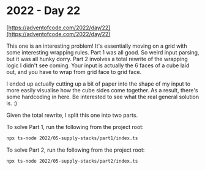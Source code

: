 # 2022 - Day 22

[https://adventofcode.com/2022/day/22](https://adventofcode.com/2022/day/22)

This one is an interesting problem! It's essentially moving on a grid with some
interesting wrapping rules. Part 1 was all good. So weird input parsing, but it
was all hunky dorry. Part 2 involves a total rewrite of the wrapping logic I
didn't see coming. Your input is actually the 6 faces of a cube laid out, and
you have to wrap from grid face to grid face.

I ended up actually cutting up a bit of paper into the shape of my input to more
easily visualise how the cube sides come together. As a result, there's some
hardcoding in here. Be interested to see what the real general solution is. :)

Given the total rewrite, I split this one into two parts.

To solve Part 1, run the following from the project root:

```sh
npx ts-node 2022/05-supply-stacks/part1/index.ts
```

To solve Part 2, run the following from the project root:

```sh
npx ts-node 2022/05-supply-stacks/part2/index.ts
```
